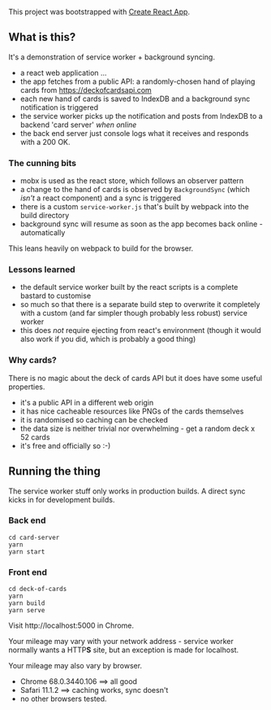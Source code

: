 This project was bootstrapped with [Create React App](https://github.com/facebookincubator/create-react-app).

## What is this?
It's a demonstration of service worker + background syncing.
* a react web application ...
* the app fetches from a public API: a randomly-chosen hand of playing cards from https://deckofcardsapi.com
* each new hand of cards is saved to IndexDB and a background sync notification is triggered
* the service worker picks up the notification and posts from IndexDB to a backend 'card server' *when online*
* the back end server just console logs what it receives and responds with a 200 OK.

### The cunning bits
* mobx is used as the react store, which follows an observer pattern
* a change to the hand of cards is observed by `BackgroundSync` (which *isn't* a react component) and a sync is triggered
* there is a custom `service-worker.js` that's built by webpack into the build directory
* background sync will resume as soon as the app becomes back online - automatically

This leans heavily on webpack to build for the browser.

### Lessons learned
* the default service worker built by the react scripts is a complete bastard to customise
* so much so that there is a separate build step to overwrite it completely with a custom (and far simpler though probably less robust) service worker
* this does *not* require ejecting from react's environment (though it would also work if you did, which is probably a good thing)

### Why cards?
There is no magic about the deck of cards API but it does have some useful properties.
* it's a public API in a different web origin
* it has nice cacheable resources like PNGs of the cards themselves
* it is randomised so caching can be checked
* the data size is neither trivial nor overwhelming - get a random deck x 52 cards
* it's free and officially so :-)

## Running the thing
The service worker stuff only works in production builds. A direct sync kicks in for development builds.

### Back end
```
cd card-server
yarn
yarn start
```

### Front end
```
cd deck-of-cards
yarn
yarn build
yarn serve
```

Visit http://localhost:5000 in Chrome. 

Your mileage may vary with your network address - service worker normally wants a HTTP**S** site, but an exception is made for localhost.

Your mileage may also vary by browser.
* Chrome 68.0.3440.106 ==> all good
* Safari 11.1.2 ==> caching works, sync doesn't
* no other browsers tested.
